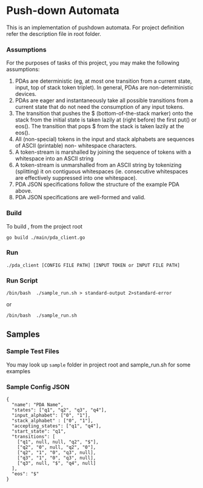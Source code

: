 # Push-down Automata

This is an implementation of pushdown automata. For project definition refer the description file in root folder.

### Assumptions

For the purposes of tasks of this project, you may make the following assumptions:
1. PDAs are deterministic (eg, at most one transition from a current state, input, top of stack token
triplet). In general, PDAs are non-deterministic devices.
2. PDAs are eager and instantaneously take all possible transitions from a current state that do not
need the consumption of any input tokens.
3. The transition that pushes the $ (bottom-of-the-stack marker) onto the stack from the initial state is
taken lazily at (right before) the first put() or eos(). The transition that pops $ from the stack is
taken lazily at the eos().
4. All (non-special) tokens in the input and stack alphabets are sequences of ASCII (printable) non-
whitespace characters.
5. A token-stream is marshalled by joining the sequence of tokens with a whitespace into an ASCII
string
6. A token-stream is unmarshalled from an ASCII string by tokenizing (splitting) it on contiguous
whitespaces (ie. consecutive whitespaces are effectively suppressed into one whitespace).
7. PDA JSON specifications follow the structure of the example PDA above.
8. PDA JSON specifications are well-formed and valid.

### Build 

To build , from the project root

`go build ./main/pda_client.go`

### Run

`./pda_client [CONFIG FILE PATH] [INPUT TOKEN or INPUT FILE PATH]`

### Run Script

`/bin/bash  ./sample_run.sh > standard-output 2>standard-error`

or 

`/bin/bash  ./sample_run.sh`

## Samples

### Sample Test Files

You may look up `sample` folder in project root and sample_run.sh for some examples

### Sample Config JSON

```
{
  "name": "PDA Name",
  "states": ["q1", "q2", "q3", "q4"],
  "input_alphabet": ["0", "1"],
  "stack_alphabet" : ["0", "1"],
  "accepting_states": ["q1", "q4"],
  "start_state": "q1",
  "transitions": [
    ["q1", null, null, "q2", "$"],
    ["q2", "0", null, "q2", "0"],
    ["q2", "1", "0", "q3", null],
    ["q3", "1", "0", "q3", null],
    ["q3", null, "$", "q4", null]
  ],
  "eos": "$"
}
```